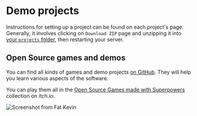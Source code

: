 # Demo projects

Instructions for setting up a project can be found on each project's page.
Generally, it involves clicking on `Download ZIP` page
and unzipping it into [your `projects` folder](/en/getting-started/setting-up-superpowers),
then restarting your server.

## Open Source games and demos

You can find all kinds of games and demo projects [on GitHub](https://github.com/superpowers-extra).
They will help you learn various aspects of the software.

You can play them all in the [Open Source Games made with Superpowers](http://itch.io/c/38089/open-source-games-made-with-superpowers) collection on itch.io.

![Screenshot from Fat Kevin](http://i.imgur.com/H4nan3c.png)
